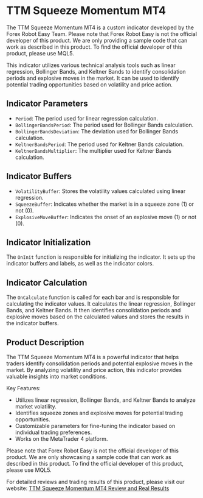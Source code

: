 # TTM Squeeze Momentum MT4

The TTM Squeeze Momentum MT4 is a custom indicator developed by the Forex Robot Easy Team. Please note that Forex Robot Easy is not the official developer of this product. We are only providing a sample code that can work as described in this product. To find the official developer of this product, please use MQL5.

This indicator utilizes various technical analysis tools such as linear regression, Bollinger Bands, and Keltner Bands to identify consolidation periods and explosive moves in the market. It can be used to identify potential trading opportunities based on volatility and price action.

## Indicator Parameters

- `Period`: The period used for linear regression calculation.
- `BollingerBandsPeriod`: The period used for Bollinger Bands calculation.
- `BollingerBandsDeviation`: The deviation used for Bollinger Bands calculation.
- `KeltnerBandsPeriod`: The period used for Keltner Bands calculation.
- `KeltnerBandsMultiplier`: The multiplier used for Keltner Bands calculation.

## Indicator Buffers

- `VolatilityBuffer`: Stores the volatility values calculated using linear regression.
- `SqueezeBuffer`: Indicates whether the market is in a squeeze zone (1) or not (0).
- `ExplosiveMoveBuffer`: Indicates the onset of an explosive move (1) or not (0).

## Indicator Initialization

The `OnInit` function is responsible for initializing the indicator. It sets up the indicator buffers and labels, as well as the indicator colors.

## Indicator Calculation

The `OnCalculate` function is called for each bar and is responsible for calculating the indicator values. It calculates the linear regression, Bollinger Bands, and Keltner Bands. It then identifies consolidation periods and explosive moves based on the calculated values and stores the results in the indicator buffers.

## Product Description

The TTM Squeeze Momentum MT4 is a powerful indicator that helps traders identify consolidation periods and potential explosive moves in the market. By analyzing volatility and price action, this indicator provides valuable insights into market conditions.

Key Features:
- Utilizes linear regression, Bollinger Bands, and Keltner Bands to analyze market volatility.
- Identifies squeeze zones and explosive moves for potential trading opportunities.
- Customizable parameters for fine-tuning the indicator based on individual trading preferences.
- Works on the MetaTrader 4 platform.

Please note that Forex Robot Easy is not the official developer of this product. We are only showcasing a sample code that can work as described in this product. To find the official developer of this product, please use MQL5.

For detailed reviews and trading results of this product, please visit our website: [TTM Squeeze Momentum MT4 Review and Real Results](https://forexroboteasy.com/forex-robot-review/ttm-squeeze-momentum-mt4-review-and-real-results/)
